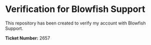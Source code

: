 # Verification for Blowfish Support

This repository has been created to verify my account with Blowfish Support.

**Ticket Number:** 2657
